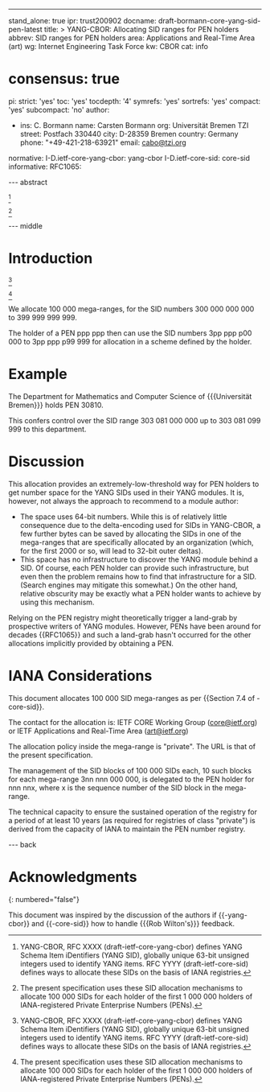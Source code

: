 ---
stand_alone: true
ipr: trust200902
docname: draft-bormann-core-yang-sid-pen-latest
title: >
  YANG-CBOR: Allocating SID ranges for PEN holders
abbrev: SID ranges for PEN holders
area: Applications and Real-Time Area (art)
wg: Internet Engineering Task Force
kw: CBOR
cat: info
# consensus: true
pi:
  strict: 'yes'
  toc: 'yes'
  tocdepth: '4'
  symrefs: 'yes'
  sortrefs: 'yes'
  compact: 'yes'
  subcompact: 'no'
author:
- ins: C. Bormann
  name: Carsten Bormann
  org: Universität Bremen TZI
  street: Postfach 330440
  city: D-28359 Bremen
  country: Germany
  phone: "+49-421-218-63921"
  email: cabo@tzi.org

normative:
  I-D.ietf-core-yang-cbor: yang-cbor
  I-D.ietf-core-sid: core-sid
informative:
  RFC1065:

--- abstract

[^abs1-]

[^abs1-]: YANG-CBOR, RFC XXXX (draft-ietf-core-yang-cbor) defines
        YANG Schema Item iDentifiers (YANG SID), globally unique 63-bit
        unsigned integers used to identify YANG items.
        RFC YYYY (draft-ietf-core-sid) defines ways to allocate these SIDs on
        the basis of IANA registries.

[^abs2-]

[^abs2-]: The present specification uses these SID allocation mechanisms
        to allocate 100 000 SIDs for each holder of the first 1 000 000
        holders of IANA-registered Private Enterprise Numbers (PENs).

--- middle

# Introduction

[^abs1-]

[^abs2-]

We allocate 100 000 mega-ranges, for the SID numbers
300 000 000 000 to 399 999 999 999.

The holder of a PEN ppp ppp then can use the SID numbers
3pp ppp p00 000 to 3pp ppp p99 999 for allocation in a scheme defined
by the holder.

# Example

The Department for Mathematics and Computer Science of {{{Universität Bremen}}} holds PEN 30810.

This confers control over the SID range
303 081 000 000 up to
303 081 099 999 to this department.

# Discussion

This allocation provides an extremely-low-threshold way for PEN holders
to get number space for the YANG SIDs used in their YANG modules.
It is, however, not always the approach to recommend to a module author:

* The space uses 64-bit numbers.  While this is of relatively little
  consequence due to the delta-encoding used for SIDs in YANG-CBOR, a
  few further bytes can be saved by allocating the SIDs in one of the
  mega-ranges that are specifically allocated by an organization
  (which, for the first 2000 or so, will lead to 32-bit outer deltas).
* This space has no infrastructure to discover the YANG module behind
  a SID.  Of course, each PEN holder can provide such infrastructure,
  but even then the problem remains how to find that infrastructure
  for a SID.  (Search engines may mitigate this somewhat.)
  On the other hand, relative obscurity may be exactly what a PEN
  holder wants to achieve by using this mechanism.

Relying on the PEN registry might theoretically trigger a land-grab by
prospective writers of YANG modules.  However, PENs have been around
for decades {{RFC1065}} and such a land-grab hasn't occurred for the other
allocations implicitly provided by obtaining a PEN.

# IANA Considerations

This document allocates 100 000 SID mega-ranges as per {{Section 7.4 of
-core-sid}}.

The contact for the allocation is: IETF CORE Working Group
      (core@ietf.org) or IETF Applications and Real-Time Area
      (art@ietf.org)

The allocation policy inside the mega-range is "private".
The URL is that of the present specification.

The management of the SID blocks of 100 000 SIDs each, 10 such blocks
for each mega-range 3nn nnn 000 000, is delegated to the PEN holder
for nnn nnx, where x is the sequence number of the SID block in the
mega-range.

The technical capacity to ensure the sustained operation of the
registry for a period of at least 10 years (as required for registries
of class "private") is derived from the capacity of IANA to maintain
the PEN number registry.

--- back

# Acknowledgments
{: numbered="false"}

This document was inspired by the discussion of the authors if
{{-yang-cbor}} and {{-core-sid}} how to handle {{{Rob Wilton's}}} feedback.
